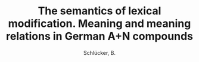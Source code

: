 ---
type        : inbook
author      : Schlücker, B.
title       : "The semantics of lexical modification. Meaning and meaning relations in German A+N compounds"
booktitle   : The Semantics of Word Formation and Lexicalization
year        : 2013-01-01
publisher   : Edinburgh University Press
address     : Edinburgh
pages       : 121-139
isbn        : 9780748689606
weblink     : https://katalog.ub.uni-leipzig.de/Record/0-750767715
---